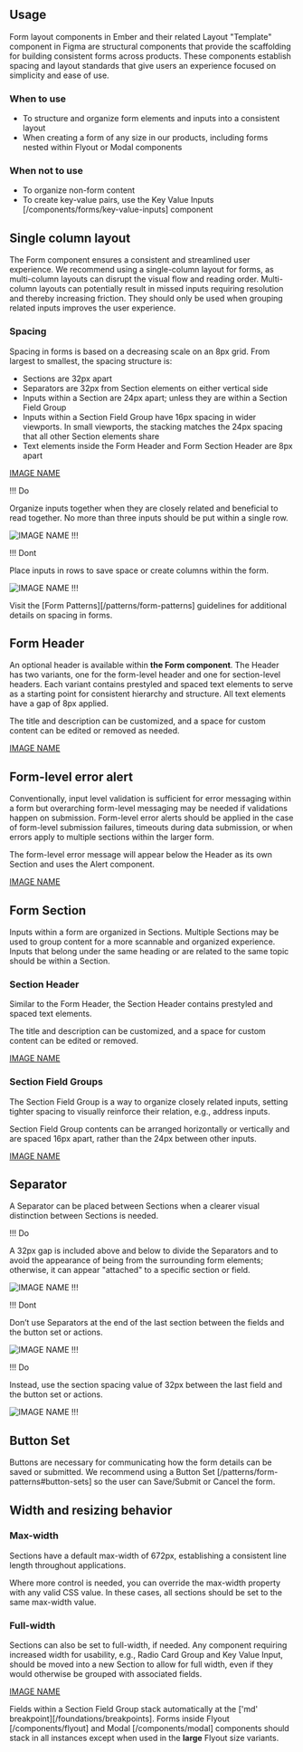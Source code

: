 ## Usage
Form layout components in Ember and their related Layout "Template" component in Figma are structural components that provide the scaffolding for building consistent forms across products. These components establish spacing and layout standards that give users an experience focused on simplicity and ease of use.

### When to use
- To structure and organize form elements and inputs into a consistent layout
- When creating a form of any size in our products, including forms nested within Flyout or Modal components

### When not to use
- To organize non-form content
- To create key-value pairs, use the Key Value Inputs [/components/forms/key-value-inputs] component

## Single column layout
The Form component ensures a consistent and streamlined user experience. We recommend using a single-column layout for forms, as multi-column layouts can disrupt the visual flow and reading order. Multi-column layouts can potentially result in missed inputs requiring resolution and thereby increasing friction. They should only be used when grouping related inputs improves the user experience. 

### Spacing
Spacing in forms is based on a decreasing scale on an 8px grid. From largest to smallest, the spacing structure is: 
- Sections are 32px apart
- Separators are 32px from Section elements on either vertical side
- Inputs within a Section are 24px apart; unless they are within a Section Field Group
- Inputs within a Section Field Group have 16px spacing in wider viewports. In small viewports, the stacking matches the 24px spacing that all other Section elements share
- Text elements inside the Form Header and Form Section Header are 8px apart

[IMAGE NAME](/assets/)

!!! Do

Organize inputs together when they are closely related and beneficial to read together. No more than three inputs should be put within a single row. 

![IMAGE NAME](/assets/)
!!!

!!! Dont

Place inputs in rows to save space or create columns within the form.

![IMAGE NAME](/assets/)
!!!

Visit the [Form Patterns][/patterns/form-patterns] guidelines for additional details on spacing in forms.

## Form Header
An optional header is available within **the Form component**. The Header has two variants, one for the form-level header and one for section-level headers. Each variant contains prestyled and spaced text elements to serve as a starting point for consistent hierarchy and structure. All text elements have a gap of 8px applied.

The title and description can be customized, and a space for custom content can be edited or removed as needed. 

[IMAGE NAME](/assets/)

## Form-level error alert
Conventionally, input level validation is sufficient for error messaging within a form but overarching form-level messaging may be needed if validations happen on submission. Form-level error alerts should be applied in the case of form-level submission failures, timeouts during data submission, or when errors apply to multiple sections within the larger form.

The form-level error message will appear below the Header as its own Section and uses the Alert component.

[IMAGE NAME](/assets/)

## Form Section
Inputs within a form are organized in Sections. Multiple Sections may be used to group content for a more scannable and organized experience. Inputs that belong under the same heading or are related to the same topic should be within a Section.

### Section Header
Similar to the Form Header, the Section Header contains prestyled and spaced text elements. 

The title and description can be customized, and a space for custom content can be edited or removed.

[IMAGE NAME](/assets/)

### Section Field Groups
The Section Field Group is a way to organize closely related inputs, setting tighter spacing to visually reinforce their relation, e.g., address inputs. 

Section Field Group contents can be arranged horizontally or vertically and are spaced 16px apart, rather than the 24px between other inputs.

[IMAGE NAME](/assets/)

## Separator
A Separator can be placed between Sections when a clearer visual distinction between Sections is needed.

!!! Do

A 32px gap is included above and below to divide the Separators and to avoid the appearance of being from the surrounding form elements; otherwise, it can appear "attached" to a specific section or field.

![IMAGE NAME](/assets/)
!!!

!!! Dont

Don’t use Separators at the end of the last section between the fields and the button set or actions.

![IMAGE NAME](/assets/)
!!!

!!! Do

Instead, use the section spacing value of 32px between the last field and the button set or actions.

![IMAGE NAME](/assets/)
!!!

## Button Set
Buttons are necessary for communicating how the form details can be saved or submitted. We recommend using a Button Set [/patterns/form-patterns#button-sets] so the user can Save/Submit or Cancel the form. 

## Width and resizing behavior

### Max-width
Sections have a default max-width of 672px, establishing a consistent line length throughout applications. 

Where more control is needed, you can override the max-width property with any valid CSS value. In these cases, all sections should be set to the same max-width value.

### Full-width
Sections can also be set to full-width, if needed. Any component requiring increased width for usability, e.g., Radio Card Group and Key Value Input, should be moved into a new Section to allow for full width, even if they would otherwise be grouped with associated fields.

[IMAGE NAME](/assets/)

Fields within a Section Field Group stack automatically at the ['md' breakpoint][/foundations/breakpoints]. Forms inside Flyout [/components/flyout] and Modal [/components/modal] components should stack in all instances except when used in the **large** Flyout size variants.